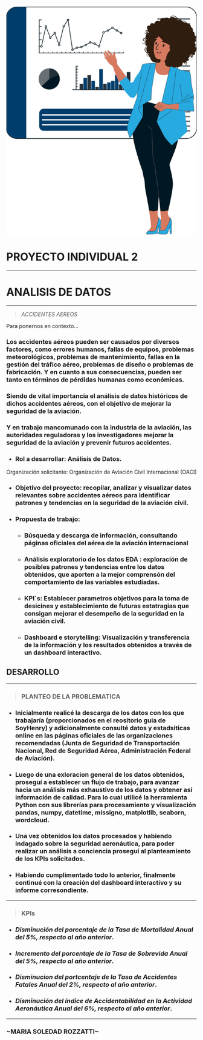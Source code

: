 <p align=center><img src=_src\Data_analytics.png><p>

# PROYECTO INDIVIDUAL 2

_ _ _
# ANALISIS DE DATOS 
___

>*ACCIDENTES AEREOS*

Para ponernos en contexto...

### Los accidentes aéreos pueden ser causados ​​por diversos factores, como errores humanos, fallas de equipos, problemas meteorológicos, problemas de mantenimiento, fallas en la gestión del tráfico aéreo, problemas de diseño o problemas de fabricación. Y en cuanto a sus consecuencias, pueden ser tanto en términos de pérdidas humanas como económicas.
### Siendo de vital importancia el análisis de datos históricos de dichos accidentes aéreos, con el objetivo de mejorar la seguridad de la aviación.
### Y en trabajo mancomunado con la industria de la aviación, las autoridades reguladoras y los investigadores mejorar la seguridad de la aviación y prevenir futuros accidentes.


* ### Rol a desarrollar: Análisis de Datos. 
Organización solicitante: Organización de Aviación Civil Internacional (OACI)


* ### Objetivo del proyecto: recopilar, analizar y visualizar datos relevantes sobre accidentes aéreos para identificar patrones y tendencias en la seguridad de la aviación civil. 

* ### Propuesta de trabajo:

  + ### Búsqueda y descarga de información, consultando páginas oficiales del aérea de la aviación internacional 

  + ### Análisis exploratorio de los datos EDA : exploración de posibles patrones y tendencias entre los datos obtenidos, que aporten a la mejor comprensón del comportamiento de las variables estudiadas.

  + ### KPI´s:  Establecer parametros objetivos para la toma de desicines y establecimiento de futuras estatragias que consigan mejorar el desempeño de la seguridad en la aviación civil. 

  + ### Dashboard e storytelling: Visualización y transferencia de la información y los resultados obtenidos a través de un dashboard interactivo. 


## DESARROLLO
___

> ### PLANTEO DE LA PROBLEMATICA 

 * ### Inicialmente realicé la descarga de los datos con los que trabajaría (proporcionados en el reositorio guia de SoyHenry) y adicionalmente consulté datos y estadsiticas online en las páginas oficiales de las organizaciones recomendadas (Junta de Seguridad de Transportación Nacional, Red de Seguridad Aérea, Administración Federal de Aviación).  

 * ### Luego de una exloracion general de los datos obtenidos, proseguí a establecer un flujo de trabajo, para avanzar hacia un análisis más exhaustivo de los datos y obtener así información de calidad. Para lo cual utilicé la herramienta Python con sus librerías para procesamiento y visualización pandas, numpy, datetime, missigno, matplotlib, seaborn, wordcloud. 

 * ### Una vez obtenidos los datos procesados y habiendo indagado sobre la seguridad aeronáutica, para poder realizar un análisis a conciencia proseguí al planteamiento de los KPIs solicitados. 

 * ### Habiendo cumplimentado todo lo anterior, finalmente continué con la creación del dashboard interactivo y su informe corresondiente. 


___

> ### KPIs
+ ### *Disminución del porcentaje de la Tasa de Mortalidad Anual del 5%, respecto al año anterior*.

+ ### *Incremento del porcentaje de la Tasa de Sobrevida Anual del 5%, respecto al año anterior*.

+ ### *Disminucion del portcentaje de la Tasa de Accidentes Fatales Anual del 2%, respecto al año anterior*.

+ ### *Disminución del índice de Accidentabilidad en la Actividad Aeronáutica Anual del 6%, respecto al año anterior*.

___

### ~MARIA SOLEDAD ROZZATTI~












